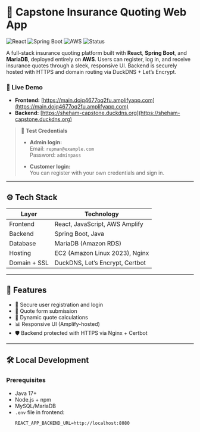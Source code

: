 # 🧾 Capstone Insurance Quoting Web App
![React](https://img.shields.io/badge/Frontend-React-blue)
![Spring Boot](https://img.shields.io/badge/Backend-SpringBoot-brightgreen)
![AWS](https://img.shields.io/badge/Hosted_on-AWS-orange)
![Status](https://img.shields.io/badge/Status-Live-green)

A full-stack insurance quoting platform built with **React**, **Spring Boot**, and **MariaDB**, deployed entirely on **AWS**. Users can register, log in, and receive insurance quotes through a sleek, responsive UI. Backend is securely hosted with HTTPS and domain routing via DuckDNS + Let’s Encrypt.

### 🔗 Live Demo
- **Frontend:** [https://main.dojq4677oq2fu.amplifyapp.com](https://main.dojq4677oq2fu.amplifyapp.com)
- **Backend:** [https://sheham-capstone.duckdns.org](https://sheham-capstone.duckdns.org)

> 🔐 **Test Credentials**
> - **Admin login:**  
>   Email: `repman@example.com`  
>   Password: `adminpass`
>
> - **Customer login:**  
>   You can register with your own credentials and sign in.

---

## ⚙️ Tech Stack

| Layer        | Technology                         |
| ------------ | ---------------------------------- |
| Frontend     | React, JavaScript, AWS Amplify     |
| Backend      | Spring Boot, Java                  |
| Database     | MariaDB (Amazon RDS)               |
| Hosting      | EC2 (Amazon Linux 2023), Nginx     |
| Domain + SSL | DuckDNS, Let’s Encrypt, Certbot    |

---

## 🚀 Features

- 🔐 Secure user registration and login
- 📄 Quote form submission
- 🧾 Dynamic quote calculations
- 📊 Responsive UI (Amplify-hosted)
- 🛡️ Backend protected with HTTPS via Nginx + Certbot

---

## 🛠️ Local Development

### Prerequisites

- Java 17+
- Node.js + npm
- MySQL/MariaDB
- `.env` file in frontend:
  ```env
  REACT_APP_BACKEND_URL=http://localhost:8080
